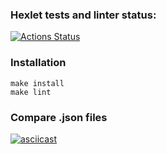 ### Hexlet tests and linter status:
[![Actions Status](https://github.com/vladsholokhov/frontend-project-lvl2/workflows/hexlet-check/badge.svg)](https://github.com/vladsholokhov/frontend-project-lvl2/actions)

### Installation
```
make install
make lint
```

### Compare .json files
[![asciicast](https://asciinema.org/a/516814.svg)](https://asciinema.org/a/516814)

